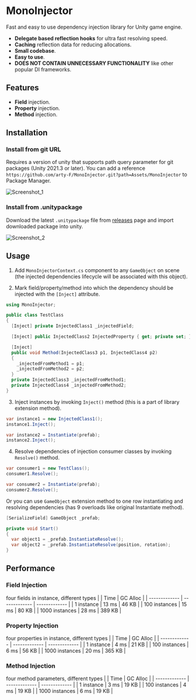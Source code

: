 # MonoInjector

Fast and easy to use dependency injection library for Unity game engine.

- **Delegate based reflection hooks** for ultra fast resolving speed.
- **Caching** reflection data for reducing allocations.
- **Small codebase**.
- **Easy to use**.
- **DOES NOT CONTAIN UNNECESSARY FUNCTIONALITY** like other popular DI frameworks.

## Features

- **Field** injection.
- **Property** injection.
- **Method** injection.

## Installation

### Install from git URL

Requires a version of unity that supports path query parameter for git packages (Unity 2021.3 or later). You can add a reference `https://github.com/arty-F/MonoInjector.git?path=Assets/MonoInjector` to Package Manager.

![Screenshot_1](https://github.com/arty-F/MonoInjector/assets/49113047/0a65d9e3-89f2-44ed-8232-713660590d6f)

### Install from .unitypackage

Download the latest `.unitypackage` file from [releases](https://github.com/arty-F/MonoInjector/releases) page and import downloaded package into unity.

![Screenshot_2](https://github.com/arty-F/MonoInjector/assets/49113047/4bb02ea9-bd94-4ab4-8d73-54a64661e2d8)

## Usage

1. Add `MonoInjectorContext.cs` component to any `GameObject` on scene (the injected dependencies lifecycle will be associated with this object).

2. Mark field/property/method into which the dependency should be injected with the `[Inject]` attribute.
```csharp
using MonoInjector;

public class TestClass
{
  [Inject] private InjectedClass1 _injectedField;

  [Inject] public InjectedClass2 InjectedProperty { get; private set; }

  [Inject]
  public void Method(InjectedClass3 p1, InjectedClass4 p2)
  {
    _injectedFromMethod1 = p1;
    _injectedFromMethod2 = p2;
  }
  private InjectedClass3 _injectedFromMethod1;
  private InjectedClass4 _injectedFromMethod2;
}
```

3. Inject instances by invoking `Inject()` method (this is a part of library extension method).
```csharp
var instance1 = new InjectedClass1();
instance1.Inject();

var instance2 = Instantiate(prefab);
instance2.Inject();
```

4. Resolve dependencies of injection consumer classes by invoking `Resolve()` method.
```csharp
var consumer1 = new TestClass();
consumer1.Resolve();

var consumer2 = Instantiate(prefab);
consumer2.Resolve();
```
Or you can use `GameObject` extension method to one row instantiating and resolving dependencies (has 9 overloads like original Instantiate method).
```csharp
[SerializeField] GameObject _prefab;

private void Start()
{
  var object1 = _prefab.InstantiateResolve();
  var object2 = _prefab.InstantiateResolve(position, rotation);
}
```

## Performance

### Field Injection

four fields in instance, different types
| | Time | GC Alloc |
| ------------- | ------------- | ------------- |
| 1 instance  | 13 ms  | 46 KB  |
| 100 instances  | 15 ms  | 80 KB  |
| 1000 instances  | 28 ms  | 389 KB  |

### Property Injection

four properties in instance, different types
| | Time | GC Alloc |
| ------------- | ------------- | ------------- |
| 1 instance  | 4 ms  | 21 KB  |
| 100 instances  | 6 ms  | 56 KB  |
| 1000 instances  | 20 ms  | 365 KB  |

### Method Injection

four method parameters, different types
| | Time | GC Alloc |
| ------------- | ------------- | ------------- |
| 1 instance  | 3 ms  | 19 KB  |
| 100 instances  | 4 ms  | 19 KB  |
| 1000 instances  | 6 ms  | 19 KB  |
